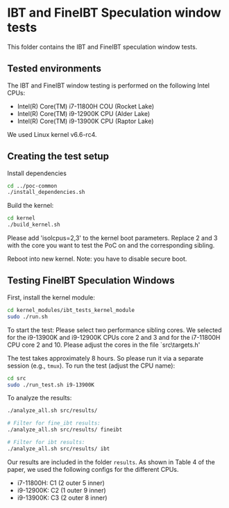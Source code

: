 # IBT and FineIBT Speculation window tests

This folder contains the IBT and FineIBT speculation window tests.

## Tested environments

The IBT and FineIBT window testing is performed on the following Intel CPUs:

- Intel(R) Core(TM) i7-11800H COU (Rocket Lake)
- Intel(R) Core(TM) i9-12900K CPU (Alder Lake)
- Intel(R) Core(TM) i9-13900K CPU (Raptor Lake)

We used Linux kernel v6.6-rc4.

## Creating the test setup

Install dependencies

``` bash
cd ../poc-common
./install_dependencies.sh
```

Build the kernel:

``` bash
cd kernel
./build_kernel.sh
```

Please add 'isolcpus=2,3' to the kernel boot parameters. Replace
2 and 3 with the core you want to test the PoC on and the corresponding
sibling.

Reboot into new kernel. Note: you have to disable secure boot.

## Testing FineIBT Speculation Windows

First, install the kernel module:

``` bash
cd kernel_modules/ibt_tests_kernel_module
sudo ./run.sh
```

To start the test:
Please select two performance sibling cores. We selected for the i9-13900K
and i9-12900K CPUs core 2 and 3 and for the i7-11800H CPU core 2 and 10. Please
adjust the cores in the file `src\targets.h'

The test takes approximately 8 hours. So please run it via a separate session
(e.g., `tmux`).
To run the test (adjust the CPU name):

``` bash
cd src
sudo ./run_test.sh i9-13900K
```

To analyze the results:

``` bash
./analyze_all.sh src/results/

# Filter for fine_ibt results:
./analyze_all.sh src/results/ fineibt

# Filter for ibt results:
./analyze_all.sh src/results/ ibt
```

Our results are included in the folder `results`.
As shown in Table 4 of the paper, we used the following configs for the
different CPUs.

- i7-11800H: C1 (2 outer 5 inner)
- i9-12900K: C2 (1 outer 9 inner)
- i9-13900K: C3 (2 outer 8 inner)
